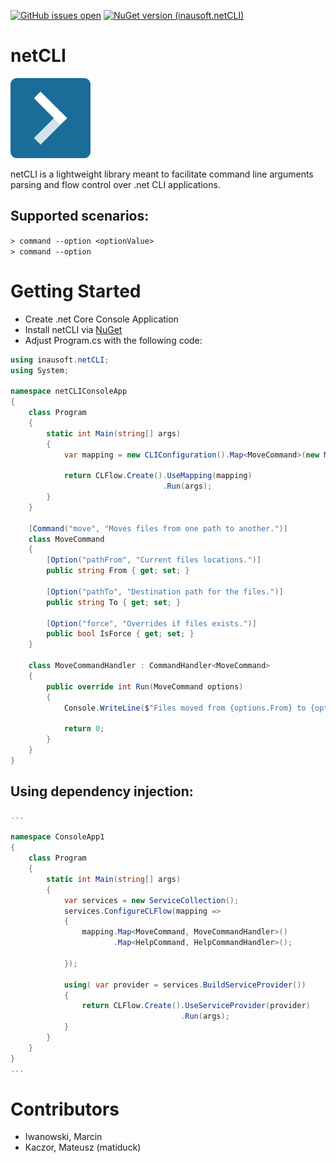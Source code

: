 [![GitHub issues open](https://img.shields.io/github/issues/inausoft/netCLI.svg?style=flat-square)]()
[![NuGet version (inausoft.netCLI)](https://img.shields.io/nuget/v/inausoft.netCLI.svg?style=flat-square)](https://www.nuget.org/packages/inausoft.netCLI/)


# netCLI

![Logo](src/inausoft.netCLI/assets/netCLI.png)

netCLI is a lightweight library meant to facilitate command line arguments parsing and flow control over .net CLI applications.

## Supported scenarios:
`> command --option <optionValue>`  
`> command --option`

# Getting Started

- Create .net Core Console Application
- Install netCLI via [NuGet](https://www.nuget.org/packages/inausoft.netCLI/)
- Adjust Program.cs with the following code:


```cs
using inausoft.netCLI;
using System;

namespace netCLIConsoleApp
{
    class Program
    {
        static int Main(string[] args)
        {
            var mapping = new CLIConfiguration().Map<MoveCommand>(new MoveCommandHandler());

            return CLFlow.Create().UseMapping(mapping)
                                  .Run(args);
        }
    }

    [Command("move", "Moves files from one path to another.")]
    class MoveCommand
    {
        [Option("pathFrom", "Current files locations.")]
        public string From { get; set; }

        [Option("pathTo", "Destination path for the files.")]
        public string To { get; set; }

        [Option("force", "Overrides if files exists.")]
        public bool IsForce { get; set; }
    }

    class MoveCommandHandler : CommandHandler<MoveCommand>
    {
        public override int Run(MoveCommand options)
        {
            Console.WriteLine($"Files moved from {options.From} to {options.To}");

            return 0;
        }
    }
}

```


## Using dependency injection:

```cs
...

namespace ConsoleApp1
{
    class Program
    {
        static int Main(string[] args)
        {
            var services = new ServiceCollection();
            services.ConfigureCLFlow(mapping =>
            {
                mapping.Map<MoveCommand, MoveCommandHandler>()
                       .Map<HelpCommand, HelpCommandHandler>();

            });

            using( var provider = services.BuildServiceProvider())
            {
                return CLFlow.Create().UseServiceProvider(provider)
                                      .Run(args);
            }
        }
    }
}
...

```

# Contributors

- Iwanowski, Marcin
- Kaczor, Mateusz (matiduck)
